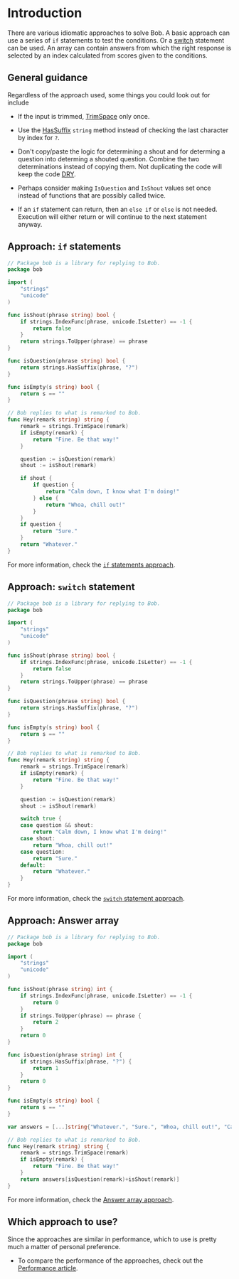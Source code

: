 # Introduction

There are various idiomatic approaches to solve Bob.
A basic approach can use a series of `if` statements to test the conditions.
Or a [switch][switch] statement can be used.
An array can contain answers from which the right response is selected by an index calculated from scores given to the conditions.

## General guidance

Regardless of the approach used, some things you could look out for include

- If the input is trimmed, [TrimSpace][trimspace] only once.

- Use the [HasSuffix][hassuffix] `string` method instead of checking the last character by index for `?`.

- Don't copy/paste the logic for determining a shout and for determing a question into determing a shouted question.
  Combine the two determinations instead of copying them.
  Not duplicating the code will keep the code [DRY][dry].

- Perhaps consider making `IsQuestion` and `IsShout` values set once instead of functions that are possibly called twice.

- If an `if` statement can return, then an `else if` or `else` is not needed.
  Execution will either return or will continue to the next statement anyway.


## Approach: `if` statements

```go
// Package bob is a library for replying to Bob.
package bob

import (
	"strings"
	"unicode"
)

func isShout(phrase string) bool {
	if strings.IndexFunc(phrase, unicode.IsLetter) == -1 {
		return false
	}
	return strings.ToUpper(phrase) == phrase
}

func isQuestion(phrase string) bool {
	return strings.HasSuffix(phrase, "?")
}

func isEmpty(s string) bool {
	return s == ""
}

// Bob replies to what is remarked to Bob.
func Hey(remark string) string {
	remark = strings.TrimSpace(remark)
	if isEmpty(remark) {
		return "Fine. Be that way!"
	}

	question := isQuestion(remark)
	shout := isShout(remark)

	if shout {
		if question {
			return "Calm down, I know what I'm doing!"
		} else {
			return "Whoa, chill out!"
		}
	}
	if question {
		return "Sure."
	}
	return "Whatever."
}
```

For more information, check the [`if` statements approach][approach-if].

## Approach: `switch` statement

```go
// Package bob is a library for replying to Bob.
package bob

import (
	"strings"
	"unicode"
)

func isShout(phrase string) bool {
	if strings.IndexFunc(phrase, unicode.IsLetter) == -1 {
		return false
	}
	return strings.ToUpper(phrase) == phrase
}

func isQuestion(phrase string) bool {
	return strings.HasSuffix(phrase, "?")
}

func isEmpty(s string) bool {
	return s == ""
}

// Bob replies to what is remarked to Bob.
func Hey(remark string) string {
	remark = strings.TrimSpace(remark)
	if isEmpty(remark) {
		return "Fine. Be that way!"
	}

	question := isQuestion(remark)
	shout := isShout(remark)

	switch true {
	case question && shout:
		return "Calm down, I know what I'm doing!"
	case shout:
		return "Whoa, chill out!"
	case question:
		return "Sure."
	default:
		return "Whatever."
	}
}
```

For more information, check the [`switch` statement approach][approach-switch].


## Approach: Answer array

```go
// Package bob is a library for replying to Bob.
package bob

import (
	"strings"
	"unicode"
)

func isShout(phrase string) int {
	if strings.IndexFunc(phrase, unicode.IsLetter) == -1 {
		return 0
	}
	if strings.ToUpper(phrase) == phrase {
		return 2
	}
	return 0
}

func isQuestion(phrase string) int {
	if strings.HasSuffix(phrase, "?") {
		return 1
	}
	return 0
}

func isEmpty(s string) bool {
	return s == ""
}

var answers = [...]string{"Whatever.", "Sure.", "Whoa, chill out!", "Calm down, I know what I'm doing!"}

// Bob replies to what is remarked to Bob.
func Hey(remark string) string {
	remark = strings.TrimSpace(remark)
	if isEmpty(remark) {
		return "Fine. Be that way!"
	}
	return answers[isQuestion(remark)+isShout(remark)]
}
```

For more information, check the [Answer array approach][approach-answer-array].


## Which approach to use?

Since the approaches are similar in performance, which to use is pretty much a matter of personal preference.

- To compare the performance of the approaches, check out the [Performance article][article-performance].

[switch]: https://go.dev/tour/flowcontrol/9
[trimspace]: https://pkg.go.dev/strings#TrimSpace
[hassuffix]: https://pkg.go.dev/strings#example-HasSuffix
[dry]: https://en.wikipedia.org/wiki/Don%27t_repeat_yourself
[approach-if]: https://exercism.org/tracks/go/exercises/bob/approaches/if-statements
[approach-switch]: https://exercism.org/tracks/go/exercises/bob/approaches/switch-statement
[approach-answer-array]: https://exercism.org/tracks/go/exercises/bob/approaches/answer-array
[article-performance]: https://exercism.org/tracks/go/exercises/bob/articles/performance
